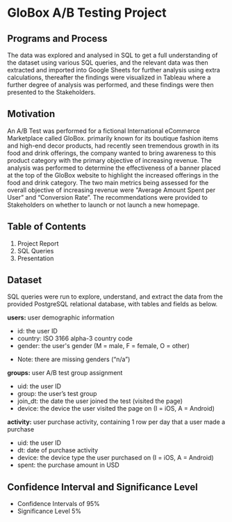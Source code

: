 # GloBox A/B Testing Project

## Programs and Process
The data was explored and analysed in SQL to get a full understanding of the dataset using various SQL queries, and the relevant data was then extracted and imported into Google Sheets for further analysis using extra calculations, thereafter the findings were visualized in Tableau where a further degree of analysis was performed, and these findings were then presented to the Stakeholders.

## Motivation
An A/B Test was performed for a fictional International eCommerce Marketplace called GloBox. primarily known for its boutique fashion items and high-end decor products, had recently seen tremendous growth in its food and drink offerings, the company wanted to bring awareness to this product category with the primary objective of increasing revenue. The analysis was performed to determine the effectiveness of a banner placed at the top of the GloBox website to highlight the increased offerings in the food and drink category. The two main metrics being assessed for the overall objective of increasing revenue were "Average Amount Spent per User” and “Conversion Rate”. The recommendations were provided to Stakeholders on whether to launch or not launch a new homepage.

## Table of Contents
1. Project Report
2. SQL Queries
3. Presentation

## Dataset
SQL queries were run to explore, understand, and extract the data from the provided PostgreSQL relational database, with tables and fields as below. 

**users:** user demographic information
* id: the user ID
* country: ISO 3166 alpha-3 country code
* gender: the user's gender (M = male, F = female, O = other) 
- Note: there are missing genders (“n/a”)

**groups:** user A/B test group assignment
* uid: the user ID
* group: the user’s test group
* join_dt: the date the user joined the test (visited the page)
* device: the device the user visited the page on (I = iOS, A = Android)

**activity:** user purchase activity, containing 1 row per day that a user made a purchase
* uid: the user ID
* dt: date of purchase activity
* device: the device type the user purchased on (I = iOS, A = Android)
* spent: the purchase amount in USD


## Confidence Interval and Significance Level
* Confidence Intervals of 95%
* Significance Level 5%
